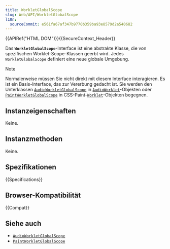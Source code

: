 ```yaml
---
title: WorkletGlobalScope
slug: Web/API/WorkletGlobalScope
l10n:
  sourceCommit: e561fa67af347b9770b359ba93e8579d2a540682
---
```


{{APIRef("HTML DOM")}}{{SecureContext_Header}}

Das **`WorkletGlobalScope`**-Interface ist eine abstrakte Klasse, die von spezifischen Worklet-Scope-Klassen geerbt wird. Jedes `WorkletGlobalScope` definiert eine neue globale Umgebung.

> [!NOTE]
> Normalerweise müssen Sie nicht direkt mit diesem Interface interagieren. Es ist ein Basis-Interface, das zur Vererbung gedacht ist. Sie werden den Unterklassen [`AudioWorkletGlobalScope`](/de/docs/Web/API/AudioWorkletGlobalScope) in [`AudioWorklet`](/de/docs/Web/API/AudioWorklet)-Objekten oder [`PaintWorkletGlobalScope`](/de/docs/Web/API/PaintWorkletGlobalScope) in CSS-Paint-[`Worklet`](/de/docs/Web/API/Worklet)-Objekten begegnen.

## Instanzeigenschaften

Keine.

## Instanzmethoden

Keine.

## Spezifikationen

{{Specifications}}

## Browser-Kompatibilität

{{Compat}}

## Siehe auch

- [`AudioWorkletGlobalScope`](/de/docs/Web/API/AudioWorkletGlobalScope)
- [`PaintWorkletGlobalScope`](/de/docs/Web/API/PaintWorkletGlobalScope)
